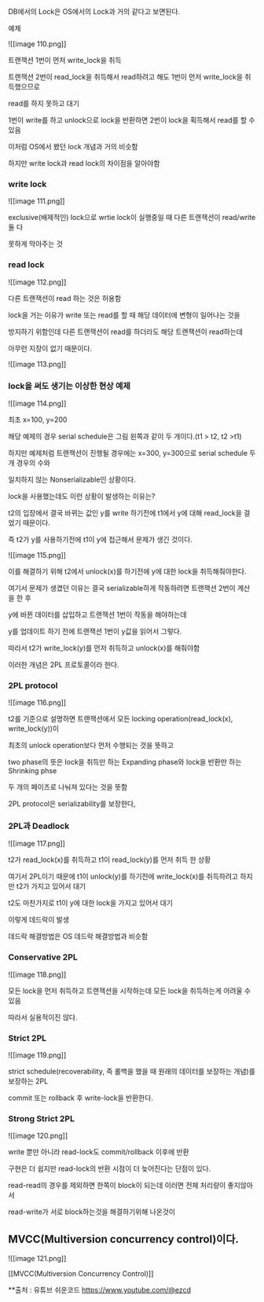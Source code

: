   

DB에서의 Lock은 OS에서의 Lock과 거의 같다고 보면된다.

  

예제

![[image 110.png]]

트랜잭션 1번이 먼저 write_lock을 취득

트랜잭션 2번이 read_lock을 취득해서 read하려고 해도 1번이 먼저 write_lock을 취득했으므로

read를 하지 못하고 대기

1번이 write를 하고 unlock으로 lock을 반환하면 2번이 lock을 획득해서 read를 할 수 있음

  

이처럼 OS에서 봤던 lock 개념과 거의 비슷함

  

하지만 write lock과 read lock의 차이점을 알아야함

  

### write lock

![[image 111.png]]

exclusive(배제적인) lock으로 wrtie lock이 실행중일 때 다른 트랜잭션이 read/write 둘 다

못하게 막아주는 것

  

### read lock

![[image 112.png]]

다른 트랜잭션이 read 하는 것은 허용함

lock을 거는 이유가 write 또는 read를 할 때 해당 데이터에 변형이 일어나는 것을

방지하기 위함인데 다른 트랜잭션이 read를 하더라도 해당 트랜잭션이 read하는데

아무런 지장이 없기 때문이다.

  

![[image 113.png]]

  

  

### lock을 써도 생기는 이상한 현상 예제

![[image 114.png]]

최초 x=100, y=200

해당 예제의 경우 serial schedule은 그림 왼쪽과 같이 두 개이다.(t1 > t2, t2 >t1)

하지만 예제처럼 트랜잭션이 진행될 경우에는 x=300, y=300으로 serial schedule 두 개 경우의 수와

일치하지 않는 Nonserializable인 상황이다.

lock을 사용했는데도 이런 상황이 발생하는 이유는?

  

t2의 입장에서 결국 바뀌는 값인 y를 write 하기전에 t1에서 y에 대해 read_lock을 걸었기 때문이다.

즉 t2가 y를 사용하기전에 t1이 y에 접근해서 문제가 생긴 것이다.

  

![[image 115.png]]

이를 해결하기 위해 t2에서 unlock(x)를 하기전에 y에 대한 lock을 취득해줘야한다.

여기서 문제가 생겼던 이유는 결국 serializable하게 작동하려면 트랜잭션 2번이 계산을 한 후

y에 바뀐 데이터를 삽입하고 트랜잭션 1번이 작동을 해야하는데

y를 업데이트 하기 전에 트랜잭션 1번이 y값을 읽어서 그렇다.

따라서 t2가 write_lock(y)를 먼저 취득하고 unlock(x)를 해줘야함

  

이러한 개념은 2PL 프로토콜이라 한다.

  

### 2PL protocol

![[image 116.png]]

t2를 기준으로 설명하면 트랜잭션에서 모든 locking operation(read_lock(x), write_lock(y))이

최초의 unlock operation보다 먼저 수행되는 것을 뜻하고

two phase의 뜻은 lock을 취득만 하는 Expanding phase와 lock을 반환만 하는 Shrinking phse

두 개의 페이즈로 나눠져 있다는 것을 뜻함

  

2PL protocol은 serializability를 보장한다,

  

### 2PL과 Deadlock

![[image 117.png]]

t2가 read_lock(x)를 취득하고 t1이 read_lock(y)를 먼저 취득 한 상황

여기서 2PL이기 때문에 t1이 unlock(y)를 하기전에 write_lock(x)를 취득하려고 하지만 t2가 가지고 있어서 대기

t2도 마찬가지로 t1이 y에 대한 lock을 가지고 있어서 대기

이렇게 데드락이 발생

데드락 해결방법은 OS 데드락 해결방법과 비슷함

  

### Conservative 2PL

![[image 118.png]]

모든 lock을 먼저 취득하고 트랜잭션을 시작하는데 모든 lock을 취득하는게 어려울 수 있음

따라서 실용적이진 않다.

  

### Strict 2PL

![[image 119.png]]

strict schedule(recoverability, 즉 롤백을 했을 때 원래의 데이터를 보장하는 개념)를 보장하는 2PL

commit 또는 rollback 후 write-lock을 반환한다.

  

### Strong Strict 2PL

![[image 120.png]]

write 뿐만 아니라 read-lock도 commit/rollback 이후에 반환

구현은 더 쉽지만 read-lock의 반환 시점이 더 늦어진다는 단점이 있다.

  

  

  

read-read의 경우를 제외하면 한쪽이 block이 되는데 이러면 전체 처리량이 좋지않아서

read-write가 서로 block하는것을 해결하기위해 나온것이

## MVCC(Multiversion concurrency control)이다.

![[image 121.png]]

  

[[MVCC(Multiversion Concurrency Control)]]



**출처 : 유튜브 쉬운코드 https://www.youtube.com/@ezcd
